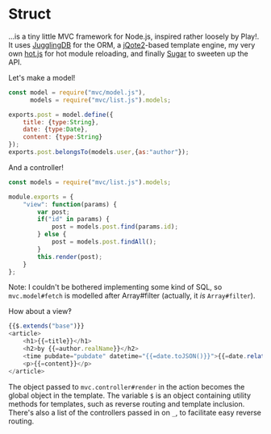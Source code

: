 Struct
======
...is a tiny little MVC framework for Node.js, inspired rather loosely by Play!. It uses [JugglingDB](https://github.com/1602/jugglingdb) for the ORM, a [jQote2](https://github.com/quarterto/jQote2)-based template engine, my very own [hot.js](https://github.com/quarterto/hot.js) for hot module reloading, and finally [Sugar](http://sugarjs.com/) to sweeten up the API.

Let's make a model!

```javascript
const model = require("mvc/model.js"),
      models = require("mvc/list.js").models;

exports.post = model.define({
	title: {type:String},
	date: {type:Date},
	content: {type:String}
});
exports.post.belongsTo(models.user,{as:"author"});
```
And a controller!

```javascript
const models = require("mvc/list.js").models;

module.exports = {
	"view": function(params) {
		var post;
		if("id" in params) {
			post = models.post.find(params.id);
		} else {
			post = models.post.findAll();
		}
		this.render(post);
	}
};
```
Note: I couldn't be bothered implementing some kind of SQL, so ```mvc.model#fetch``` is modelled after Array#filter (actually, it *is* ```Array#filter```).


How about a view‽

```javascript
{{$.extends("base")}}
<article>
	<h1>{{=title}}</h1>
	<h2>by {{=author.realName}}</h2>
	<time pubdate="pubdate" datetime="{{=date.toJSON()}}">{{=date.relative()}}</time>
	<p>{{=content}}</p>
</article>
```
The object passed to ```mvc.controller#render``` in the action becomes the global object in the template. The variable ```$``` is an object containing utility methods for templates, such as reverse routing and template inclusion. There's also a list of the controllers passed in on ```_```, to facilitate easy reverse routing.